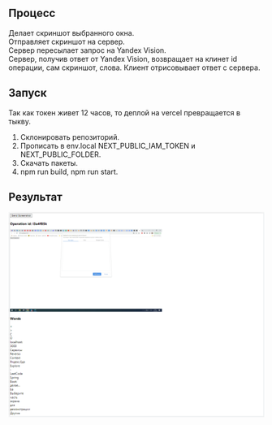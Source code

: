 ## Процесс

Делает скриншот выбранного окна.  
Отправляет скриншот на сервер.  
Сервер пересылает запрос на Yandex Vision.  
Сервер, получив ответ от Yandex Vision, возвращает на клинет id операции, сам скриншот, слова.
Клиент отрисовывает ответ с сервера.

## Запуск  

Так как токен живет 12 часов, то деплой на vercel превращается в тыкву.  

1. Склонировать репозиторий.
2. Прописать в env.local NEXT_PUBLIC_IAM_TOKEN и NEXT_PUBLIC_FOLDER.  
3. Скачать пакеты.  
4. npm run build, npm run start.  

## Результат  
![img.png](public/img.png)
